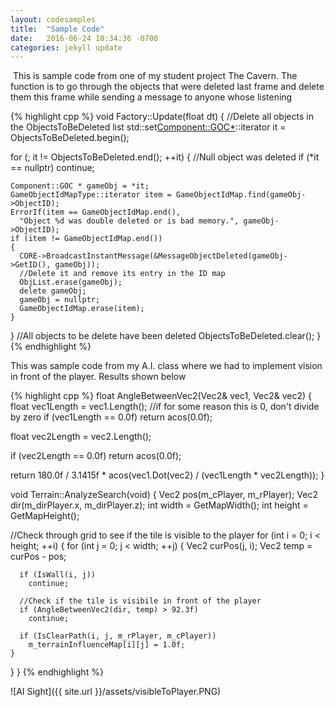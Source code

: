 ```yaml
---
layout: codesamples
title:  "Sample Code"
date:   2016-06-24 18:34:36 -0700
categories: jekyll update
---
```

 This is sample code from one of my student project The Cavern. 
The function is to go through the objects that were deleted last frame and delete them this frame while sending a message to anyone whose listening

{% highlight cpp %}
void Factory::Update(float dt)
{
  //Delete all objects in the ObjectsToBeDeleted list 
  std::set<Component::GOC*>::iterator it = ObjectsToBeDeleted.begin();

  for (; it != ObjectsToBeDeleted.end(); ++it)
  {
    //Null object was deleted
    if (*it == nullptr)
      continue;
    
    Component::GOC * gameObj = *it;
    GameObjectIdMapType::iterator item = GameObjectIdMap.find(gameObj->ObjectID);
    ErrorIf(item == GameObjectIdMap.end(), 
      "Object %d was double deleted or is bad memory.", gameObj->ObjectID);
    if (item != GameObjectIdMap.end())
    {
      CORE->BroadcastInstantMessage(&MessageObjectDeleted(gameObj->GetID(), gameObj));
      //Delete it and remove its entry in the ID map
      ObjList.erase(gameObj);
      delete gameObj;
      gameObj = nullptr;
      GameObjectIdMap.erase(item);
    }
  }
  //All objects to be delete have been deleted
  ObjectsToBeDeleted.clear();
}
{% endhighlight %}

This was sample code from my A.I. class where we had to implement vision in front of the player.
Results shown below

{% highlight cpp %}
float AngleBetweenVec2(Vec2& vec1, Vec2& vec2)
{
  float vec1Length = vec1.Length();
  //if for some reason this is 0, don't divide by zero
  if (vec1Length == 0.0f)
    return acos(0.0f);
  
  float vec2Length = vec2.Length();
  
  if (vec2Length == 0.0f)
    return acos(0.0f);
  
  return  180.0f / 3.1415f * acos(vec1.Dot(vec2) / (vec1Length * vec2Length));
}

void Terrain::AnalyzeSearch(void)
{
  Vec2 pos(m_cPlayer, m_rPlayer);
  Vec2 dir(m_dirPlayer.x, m_dirPlayer.z);
  int width = GetMapWidth();
  int height = GetMapHeight();
  
  //Check through grid to see if the tile is visible to the player
  for (int i = 0; i < height; ++i)
  {
    for (int j = 0; j < width; ++j)
    {
      Vec2 curPos(j, i);
      Vec2 temp = curPos - pos;
      
      if (IsWall(i, j))
        continue;
      
      //Check if the tile is visibile in front of the player
      if (AngleBetweenVec2(dir, temp) > 92.3f)
        continue;
      
      if (IsClearPath(i, j, m_rPlayer, m_cPlayer))
        m_terrainInfluenceMap[i][j] = 1.0f;
    }
  }
}
{% endhighlight %}

  ![AI Sight]({{ site.url }}/assets/visibleToPlayer.PNG)

